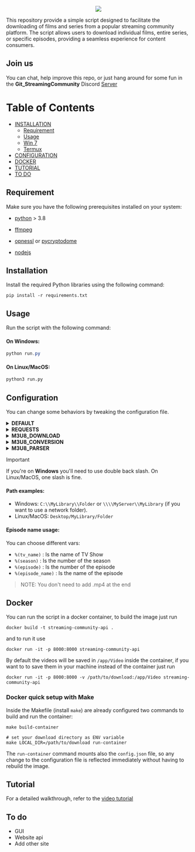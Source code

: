 <p align="center">
    <img src="./Src/Assets/min_logo.png">
</p>


This repository provide a simple script designed to facilitate the downloading of films and series from a popular streaming community platform. The script allows users to download individual films, entire series, or specific episodes, providing a seamless experience for content consumers.

## Join us
You can chat, help improve this repo, or just hang around for some fun in the **Git_StreamingCommunity** Discord [Server](https://discord.com/invite/8vV68UGRc7)

# Table of Contents

* [INSTALLATION](#installation)
  * [Requirement](#requirement)
  * [Usage](#usage)
  * [Win 7](https://github.com/Ghost6446/StreamingCommunity_api/wiki/Installation#win-7)
  * [Termux](https://github.com/Ghost6446/StreamingCommunity_api/wiki/Termux) 
* [CONFIGURATION](#Configuration)
* [DOCKER](#docker)
* [TUTORIAL](#tutorial)
* [TO DO](#to-do)


## Requirement

Make sure you have the following prerequisites installed on your system:

* [python](https://www.python.org/downloads/) > 3.8
* [ffmpeg](https://www.gyan.dev/ffmpeg/builds/)
* [opnessl](https://www.openssl.org) or [pycryptodome](https://pypi.org/project/pycryptodome/)

* [nodejs](https://nodejs.org/)

## Installation

Install the required Python libraries using the following command:

```
pip install -r requirements.txt
```

## Usage

Run the script with the following command:

#### On Windows:

```powershell
python run.py
```

#### On Linux/MacOS:

```bash
python3 run.py
```


## Configuration

You can change some behaviors by tweaking the configuration file.

<details>
  <summary><strong>DEFAULT</strong></summary>

  * **debug**: Enables or disables debug mode.
    - **Default Value**: `false`

  * **log_file**: The file where logs will be written.
    - **Default Value**: `app.log`

  * **log_to_file**: Whether to log messages to a file.
    - **Default Value**: `true`

  * **show_message**: Whether to show messages.
    - **Default Value**: `false`

  * **clean_console**: Clears the console before the script runs.
    - **Default Value**: `false`

  * **root_path**: Path where the script will add movies and TV series folders (see [Path Examples](#Path-examples)).
    - **Default Value**: `Video`

  * **map_episode_name**: Mapping to choose the name of all episodes of TV Shows (see [Episode Name Usage](#Episode-name-usage)).
    - **Default Value**: `%(tv_name)_S%(season)E%(episode)_%(episode_name)`

  * **not_close**: When activated, prevents the script from closing after its initial execution, allowing it to restart automatically after completing the first run.
    - **Default Value**: `false`

</details>

<details>
  <summary><strong>REQUESTS</strong></summary>

  * **disable_error**: Whether to disable error messages.
    - **Default Value**: `false`

  * **timeout**: The timeout value for requests.
    - **Default Value**: `10`

  * **verify_ssl**: Whether to verify SSL certificates.
    - **Default Value**: `false`

  * **proxy**: The proxy to use for requests. (Note: This parameter works only with HTTP and HTTPS protocols.)
      - **Example Value**: `["http://user:pass@38.154.227.167:5868"]`

</details>

<details>
  <summary><strong>M3U8_DOWNLOAD</strong></summary>

  * **tdqm_workers**: The number of workers that will cooperate to download .ts files. **A high value may slow down your PC**
    - **Default Value**: `30`

  * **tqdm_use_large_bar**: Whether to use large progress bars during downloads (Downloading %desc: %percentage:.2f %bar %elapsed < %remaining %postfix
    - **Default Value**: `true`
    - **Example Value**: `false` with Proc: %percentage:.2f %remaining %postfix

  * **download_video**: Whether to download video streams.
    - **Default Value**: `true`

  * **download_audio**: Whether to download audio streams.
    - **Default Value**: `true`

  * **download_sub**: Whether to download subtitle streams.
    - **Default Value**: `true`

  * **specific_list_audio**: A list of specific audio languages to download.
    - **Example Value**: `['ita']`

  * **specific_list_subtitles**: A list of specific subtitle languages to download.
    - **Example Value**: `['ara', 'baq', 'cat', 'chi', 'cze', 'dan', 'dut', 'eng', 'fil', 'fin', 'forced-ita', 'fre', 'ger', 'glg', 'gre', 'heb', 'hin', 'hun', 'ind', 'ita', 'jpn', 'kan', 'kor', 'mal', 'may', 'nob', 'nor', 'pol', 'por', 'rum', 'rus', 'spa', 'swe', 'tam', 'tel', 'tha', 'tur', 'ukr', 'vie']`

  * **cleanup_tmp_folder**: Upon final conversion, ensures the removal of all unformatted audio, video tracks, and subtitles from the temporary folder, thereby maintaining cleanliness and efficiency.
    - **Default Value**: `false`

  * **create_report**: When enabled, saves the name of the series or movie being downloaded along with the date and file size in a CSV file, providing a log of downloaded content.
    - **Default Value**: `false`

</details>

<details>
  <summary><strong>M3U8_CONVERSION</strong></summary>

  * **use_codec**: Whether to use a specific codec for processing.
    - **Default Value**: `false`
    - **Example Value**: `libx264`

  * **use_gpu**: Whether to use GPU acceleration.
    - **Default Value**: `false`

  * **default_preset**: The default preset for ffmpeg conversion.
    - **Default Value**: `ultrafast`
    - **Example Value**: `slow`

  * **check_output_after_ffmpeg**: Verify if the conversion run by ffmpeg is free from corruption.
    - **Default Value**: `false`

</details>

<details>
  <summary><strong>M3U8_PARSER</strong></summary>

  * **skip_empty_row_playlist**: Whether to skip empty rows in the playlist m3u8.
    - **Default Value**: `false`

  * **force_resolution**: Forces the use of a specific resolution. `-1` means no forced resolution.
    - **Default Value**: `-1`
    - **Example Value**: `1080`

</details>

> [!IMPORTANT]
> If you're on **Windows** you'll need to use double back slash. On Linux/MacOS, one slash is fine.

#### Path examples:

* Windows: `C:\\MyLibrary\\Folder` or `\\\\MyServer\\MyLibrary` (if you want to use a network folder).
* Linux/MacOS: `Desktop/MyLibrary/Folder`

#### Episode name usage:

You can choose different vars:

* `%(tv_name)` : Is the name of TV Show
* `%(season)` : Is the number of the season
* `%(episode)` : Is the number of the episode
* `%(episode_name)` : Is the name of the episode

> NOTE: You don't need to add .mp4 at the end

## Docker

You can run the script in a docker container, to build the image just run

```
docker build -t streaming-community-api .
```

and to run it use

```
docker run -it -p 8000:8000 streaming-community-api
```

By default the videos will be saved in `/app/Video` inside the container, if you want to to save them in your machine instead of the container just run

```
docker run -it -p 8000:8000 -v /path/to/download:/app/Video streaming-community-api
```

### Docker quick setup with Make

Inside the Makefile (install `make`) are already configured two commands to build and run the container:

```
make build-container

# set your download directory as ENV variable
make LOCAL_DIR=/path/to/download run-container
```

The `run-container` command mounts also the `config.json` file, so any change to the configuration file is reflected immediately without having to rebuild the image.

## Tutorial

For a detailed walkthrough, refer to the [video tutorial](https://www.youtube.com/watch?v=Ok7hQCgxqLg&ab_channel=Nothing)


## To do
- GUI
- Website api
- Add other site
